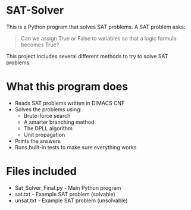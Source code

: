 # SAT-Solver

This is a Python program that solves SAT problems. A SAT problem asks:  
> Can we assign True or False to variables so that a logic formula becomes True?

This project includes several different methods to try to solve SAT problems.

# What this program does

- Reads SAT problems written in DIMACS CNF
- Solves the problems using:
  - Brute-force search
  - A smarter branching method
  - The DPLL algorithm
  - Unit propagation 
- Prints the answers
- Runs built-in tests to make sure everything works

# Files included

- Sat_Solver_Final.py - Main Python program
- sat.txt - Example SAT problem (solvable) 
- unsat.txt - Example SAT problem (unsolvable)

